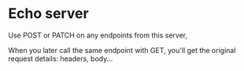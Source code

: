 # Echo server

Use POST or PATCH on any endpoints from this server,

When you later call the same endpoint with GET, you'll get the original request details: headers, body...
